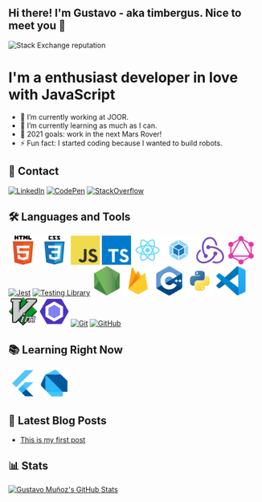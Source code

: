 ## Hi there! I'm Gustavo - aka timbergus. Nice to meet you 👋

![Stack Exchange reputation](https://img.shields.io/stackexchange/stackoverflow/r/1999316?style=for-the-badge)

# I'm a enthusiast developer in love with JavaScript

<!--
**timbergus/timbergus** is a ✨ _special_ ✨ repository because its `README.md` (this file) appears on your GitHub profile.

Here are some ideas to get you started:

- 👯 I’m looking to collaborate on ...
- 🤔 I’m looking for help with ...
- 💬 Ask me about ...
- 📫 How to reach me: ...
-->

- 🔭 I’m currently working at JOOR.
- 🌱 I’m currently learning as much as I can.
- 🥅 2021 goals: work in the next Mars Rover!
- ⚡ Fun fact: I started coding because I wanted to build robots.

## 💬 Contact

[<img alt="LinkedIn" width="40" height="32" src="https://cdn.jsdelivr.net/npm/simple-icons@v3/icons/linkedin.svg" />][LinkedIn]
[<img alt="CodePen" width="40" height="32" src="https://cdn.jsdelivr.net/npm/simple-icons@v3/icons/codepen.svg" />][CodePen]
[<img alt="StackOverflow" width="40" height="32" src="https://cdn.jsdelivr.net/npm/simple-icons@v3/icons/stackoverflow.svg" />][StackOverflow]

## 🛠 Languages and Tools

[<img alt="HTML" width="58" src="https://raw.githubusercontent.com/github/explore/80688e429a7d4ef2fca1e82350fe8e3517d3494d/topics/html/html.png" />][HTML]
[<img alt="CSS" width="58" src="https://raw.githubusercontent.com/github/explore/80688e429a7d4ef2fca1e82350fe8e3517d3494d/topics/css/css.png" />][CSS]
[<img alt="JavaScript" width="58" src="https://raw.githubusercontent.com/github/explore/80688e429a7d4ef2fca1e82350fe8e3517d3494d/topics/javascript/javascript.png" />][JavaScript]
[<img alt="TypeScript" width="58" src="https://raw.githubusercontent.com/github/explore/80688e429a7d4ef2fca1e82350fe8e3517d3494d/topics/typescript/typescript.png" />][TypeScript]
[<img alt="React" width="58" src="https://raw.githubusercontent.com/github/explore/80688e429a7d4ef2fca1e82350fe8e3517d3494d/topics/react/react.png" />][React]
[<img alt="WebPack" width="58" src="https://raw.githubusercontent.com/github/explore/80688e429a7d4ef2fca1e82350fe8e3517d3494d/topics/webpack/webpack.png" />][WebPack]
[<img alt="Redux" width="58" src="https://raw.githubusercontent.com/github/explore/80688e429a7d4ef2fca1e82350fe8e3517d3494d/topics/redux/redux.png" />][Redux]
[<img alt="GraphQL" width="58" src="https://raw.githubusercontent.com/github/explore/80688e429a7d4ef2fca1e82350fe8e3517d3494d/topics/graphql/graphql.png" />][GraphQL]
[<img alt="Jest" width="58" src="https://miro.medium.com/max/600/1*i37IyHf6vnhqWIA9osxU3w.png" />][Jest]
[<img alt="Testing Library" width="58" src="https://testing-library.com/img/octopus-64x64.png" />][Testing Library]
[<img alt="Node" width="58" src="https://raw.githubusercontent.com/github/explore/80688e429a7d4ef2fca1e82350fe8e3517d3494d/topics/nodejs/nodejs.png" />][Node]
[<img alt="Firebase" width="58" src="https://raw.githubusercontent.com/github/explore/80688e429a7d4ef2fca1e82350fe8e3517d3494d/topics/firebase/firebase.png" />][Firebase]
[<img alt="[C++" width="58" src="https://raw.githubusercontent.com/github/explore/80688e429a7d4ef2fca1e82350fe8e3517d3494d/topics/cpp/cpp.png" />][C++]
[<img alt="Python" width="58" src="https://raw.githubusercontent.com/github/explore/80688e429a7d4ef2fca1e82350fe8e3517d3494d/topics/python/python.png" />][Python]
[<img alt="Visual Studio" width="58" src="https://raw.githubusercontent.com/github/explore/80688e429a7d4ef2fca1e82350fe8e3517d3494d/topics/visual-studio-code/visual-studio-code.png" />][Visual Studio]
[<img alt="VIM" width="58" src="https://raw.githubusercontent.com/github/explore/80688e429a7d4ef2fca1e82350fe8e3517d3494d/topics/vim/vim.png" />][VIM]
[<img alt="ESLint" width="58" src="https://raw.githubusercontent.com/github/explore/80688e429a7d4ef2fca1e82350fe8e3517d3494d/topics/eslint/eslint.png" />][ESLint]
[<img alt="Git" width="58" src="https://www.vectorlogo.zone/logos/git-scm/git-scm-icon.svg" />][Git]
[<img alt="GitHub" width="58" src="https://cdn.jsdelivr.net/npm/simple-icons@v3/icons/github.svg" />][GitHub]

## 📚 Learning Right Now

[<img alt="Flutter" width="58" src="https://raw.githubusercontent.com/github/explore/80688e429a7d4ef2fca1e82350fe8e3517d3494d/topics/flutter/flutter.png" />][Flutter]
[<img alt="Dart" width="58" src="https://raw.githubusercontent.com/github/explore/80688e429a7d4ef2fca1e82350fe8e3517d3494d/topics/dart/dart.png" />][Dart]

## 📃 Latest Blog Posts

<!-- BLOG-POST-LIST:START -->
- [This is my first post](https://dev.to/timbergus/this-is-my-first-post-58ao)
<!-- BLOG-POST-LIST:END -->

## 📊 Stats

[![Gustavo Muñoz's GitHub Stats](https://github-readme-stats.vercel.app/api?username=timbergus&show_icons=true&hide_border=true&theme=vue)](https://github.com/anuraghazra/github-readme-stats)

<!-- Reference URLs -->
[LinkedIn]: https://www.linkedin.com/in/timbergus/?locale=en_US
[CodePen]: https://codepen.io/timbergus
[StackOverflow]: https://stackoverflow.com/users/1999316/timbergus
[HTML]: https://github.com/search?q=html
[CSS]: https://github.com/search?q=css
[JavaScript]: https://github.com/search?q=javascript
[TypeScript]: https://www.typescriptlang.org/
[React]: https://reactjs.org/
[WebPack]: https://webpack.js.org/
[Redux]: https://redux.js.org/
[GraphQL]: https://graphql.org/
[Jest]: https://jestjs.io/
[Testing Library]: https://testing-library.com/
[Node]: https://nodejs.org/en/
[Firebase]: https://firebase.google.com/
[C++]: https://github.com/search?q=cpp
[Python]: https://github.com/search?q=python
[Visual Studio]: https://code.visualstudio.com/
[VIM]: https://www.vim.org/
[ESLint]: https://eslint.org/
[Git]: https://git-scm.com/
[GitHub]: https://github.com/
[Flutter]: https://flutter.dev/
[Dart]: https://dart.dev/
